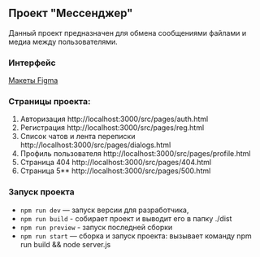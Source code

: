 ## Проект "Мессенджер"

Данный проект предназначен для обмена сообщениями файлами и медиа между пользователями.

### Интерфейс

[Макеты Figma](https://www.figma.com/design/l35aHFpo57KlS32eMpDIoo/Messenger?node-id=0-1&t=jqCNU5gtjW8VH6TH-0)

### Страницы проекта:
1. Авторизация http://localhost:3000/src/pages/auth.html
2. Регистрация http://localhost:3000/src/pages/reg.html
3. Список чатов и лента переписки http://localhost:3000/src/pages/dialogs.html
4. Профиль пользователя http://localhost:3000/src/pages/profile.html
5. Страница 404 http://localhost:3000/src/pages/404.html
6. Страница 5** http://localhost:3000/src/pages/500.html

### Запуск проекта

- `npm run dev` — запуск версии для разработчика,
- `npm run build` - собирает проект и выводит его в папку ./dist
- `npm run preview` - запуск последней сборки
- `npm run start` — сборка и запуск проекта: вызывает команду npm run build && node server.js